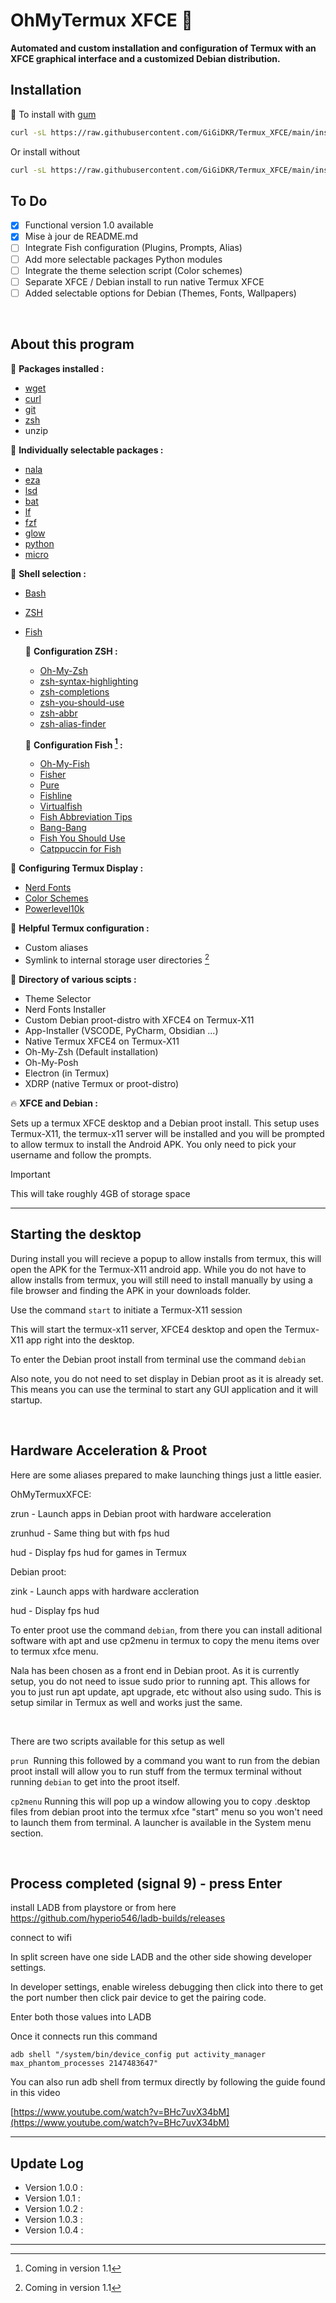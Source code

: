 # OhMyTermux XFCE 🧊

**Automated and custom installation and configuration of Termux with an XFCE graphical interface and a customized Debian distribution.**


## Installation

🧊 To install with [gum](https://github.com/charmbracelet/gum)

```bash
curl -sL https://raw.githubusercontent.com/GiGiDKR/Termux_XFCE/main/install.sh -o install.sh && chmod +x install.sh && ./install.sh --gum
```

Or install without
```bash
curl -sL https://raw.githubusercontent.com/GiGiDKR/Termux_XFCE/main/install.sh -o install.sh && chmod +x install.sh && ./install.sh
```
## To Do
- [X] Functional version 1.0 available
- [X] Mise à jour de README.md
- [ ] Integrate Fish configuration (Plugins, Prompts, Alias)
- [ ] Add more selectable packages Python modules
- [ ] Integrate the theme selection script (Color schemes)
- [ ] Separate XFCE / Debian install to run native Termux XFCE
- [ ] Added selectable options for Debian (Themes, Fonts, Wallpapers)

&nbsp;

## About this program 

🧊 **Packages installed :**

- [wget](https://github.com/mirror/wget)
- [curl](https://github.com/curl/curl)
- [git](https://github.com/git/git)
- [zsh](https://github.com/zsh-users/zsh)
- unzip

🧊 **Individually selectable packages :**

- [nala](https://github.com/volitank/nala)
- [eza](https://github.com/eza-community/eza)
- [lsd](https://github.com/lsd-rs/lsd)
- [bat](https://github.com/sharkdp/bat)
- [lf](https://github.com/gokcehan/lf)
- [fzf](https://github.com/junegunn/fzf)
- [glow](https://github.com/charmbracelet/glow)
- [python](https://github.com/python)
- [micro](https://github.com/zyedidia/micro)


🧊 **Shell selection :**

- [Bash](https://git.savannah.gnu.org/cgit/bash.git/)
- [ZSH](https://www.zsh.org/)
- [Fish](https://github.com/fish-shell/fish-shell)


  🧊 **Configuration ZSH :**

    - [Oh-My-Zsh](https://github.com/ohmyzsh/ohmyzsh)
    - [zsh-syntax-highlighting](https://github.com/zsh-users/zsh-syntax-highlighting)
    - [zsh-completions](https://github.com/zsh-users/zsh-completions)
    - [zsh-you-should-use](https://github.com/MichaelAquilina/zsh-you-should-use)
    - [zsh-abbr](https://github.com/olets/zsh-abbr)
    - [zsh-alias-finder](https://github.com/ohmyzsh/ohmyzsh/tree/master/plugins/alias-finder)

  🧊 **Configuration Fish [^1] :**
  
   - [Oh-My-Fish](https://github.com/oh-my-fish/oh-my-fish)
   - [Fisher](https://github.com/jorgebucaran/fisher)
   - [Pure](https://github.com/pure-fish/pure)
   - [Fishline](https://github.com/0rax/fishline)
   - [Virtualfish](https://github.com/justinmayer/virtualfish)
   - [Fish Abbreviation Tips](https://github.com/gazorby/fish-abbreviation-tips)
   - [Bang-Bang](https://github.com/oh-my-fish/plugin-bang-bang)
   - [Fish You Should Use](https://github.com/paysonwallach/fish-you-should-use)
   - [Catppuccin for Fish](https://github.com/catppuccin/fish)

🧊 **Configuring Termux Display :**

- [Nerd Fonts](https://github.com/ryanoasis/nerd-fonts) 
- [Color Schemes](https://github.com/mbadolato/iTerm2-Color-Schemes)
- [Powerlevel10k](https://github.com/romkatv/powerlevel10k)

🧊 **Helpful Termux configuration :**

- Custom aliases
- Symlink to internal storage user directories [^1]

[^1]: Coming in version 1.1 

🧊 **Directory of various scipts :**

- Theme Selector
- Nerd Fonts Installer
- Custom Debian proot-distro with XFCE4 on Termux-X11
- App-Installer (VSCODE, PyCharm, Obsidian ...)
- Native Termux XFCE4 on Termux-X11
- Oh-My-Zsh (Default installation)
- Oh-My-Posh
- Electron (in Termux)
- XDRP (native Termux or proot-distro)

🔥 **XFCE and Debian :**

Sets up a termux XFCE desktop and a Debian proot install.
This setup uses Termux-X11, the termux-x11 server will be installed and you will be prompted to allow termux to install the Android APK.
You only need to pick your username and follow the prompts.

> [!IMPORTANT]
> This will take roughly 4GB of storage space

---

## Starting the desktop

  

During install you will recieve a popup to allow installs from termux, this will open the APK for the Termux-X11 android app. While you do not have to allow installs from termux, you will still need to install manually by using a file browser and finding the APK in your downloads folder.

Use the command ```start``` to initiate a Termux-X11 session

This will start the termux-x11 server, XFCE4 desktop and open the Termux-X11 app right into the desktop.

  

To enter the Debian proot install from terminal use the command ```debian```

  

Also note, you do not need to set display in Debian proot as it is already set. This means you can use the terminal to start any GUI application and it will startup.

  

&nbsp;

  

## Hardware Acceleration & Proot

  

Here are some aliases prepared to make launching things just a little easier.

  

OhMyTermuxXFCE:

  

zrun - Launch apps in Debian proot with hardware acceleration

  

zrunhud - Same thing but with fps hud

  

hud - Display fps hud for games in Termux

  

Debian proot:

  

zink - Launch apps with hardware accleration

  

hud - Display fps hud

To enter proot use the command ```debian```, from there you can install aditional software with apt and use cp2menu in termux to copy the menu items over to termux xfce menu.

  

Nala has been chosen as a front end in Debian proot. As it is currently setup, you do not need to issue sudo prior to running apt. This allows for you to just run apt update, apt upgrade, etc without also using sudo. This is setup similar in Termux as well and works just the same.

  

&nbsp;

  

There are two scripts available for this setup as well

```prun```  Running this followed by a command you want to run from the debian proot install will allow you to run stuff from the termux terminal without running ```debian``` to get into the proot itself.

```cp2menu``` Running this will pop up a window allowing you to copy .desktop files from debian proot into the termux xfce "start" menu so you won't need to launch them from terminal. A launcher is available in the System menu section.

  

&nbsp;

  

## Process completed (signal 9) - press Enter

  

install LADB from playstore or from here https://github.com/hyperio546/ladb-builds/releases

  

connect to wifi  

In split screen have one side LADB and the other side showing developer settings.

In developer settings, enable wireless debugging then click into there to get the port number then click pair device to get the pairing code.

Enter both those values into LADB

Once it connects run this command

```adb shell "/system/bin/device_config put activity_manager max_phantom_processes 2147483647"```

  

You can also run adb shell from termux directly by following the guide found in this video

  

[https://www.youtube.com/watch?v=BHc7uvX34bM](https://www.youtube.com/watch?v=BHc7uvX34bM)

---

## Update Log

- Version 1.0.0 : 
- Version 1.0.1 :
- Version 1.0.2 :
- Version 1.0.3 :
- Version 1.0.4 :

---